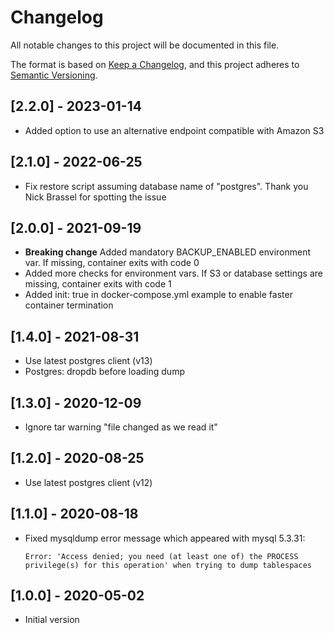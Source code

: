 # Changelog

All notable changes to this project will be documented in this file.

The format is based on [Keep a Changelog](https://keepachangelog.com/en/1.0.0/),
and this project adheres to [Semantic Versioning](https://semver.org/spec/v2.0.0.html).

## [2.2.0] - 2023-01-14

- Added option to use an alternative endpoint compatible with Amazon S3


## [2.1.0] - 2022-06-25

- Fix restore script assuming database name of "postgres". Thank you Nick Brassel for spotting the issue


## [2.0.0] - 2021-09-19

- **Breaking change** Added mandatory BACKUP_ENABLED environment var. If missing, container exits with code 0
- Added more checks for environment vars. If S3 or database settings are missing, container exits with code 1
- Added init: true in docker-compose.yml example to enable faster container termination


## [1.4.0] - 2021-08-31

- Use latest postgres client (v13)
- Postgres: dropdb before loading dump


## [1.3.0] - 2020-12-09

- Ignore tar warning "file changed as we read it"


## [1.2.0] - 2020-08-25

- Use latest postgres client (v12)


## [1.1.0] - 2020-08-18

- Fixed mysqldump error message which appeared with mysql 5.3.31:
  ```
  Error: 'Access denied; you need (at least one of) the PROCESS privilege(s) for this operation' when trying to dump tablespaces
  ```


## [1.0.0] - 2020-05-02

- Initial version
